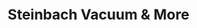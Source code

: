 ---
title: "Steinbach Vacuum & More"
url: /steinbach/steinbach-vacuum-and-more/
shop: vacuum cleaner
---